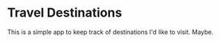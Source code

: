 # Travel Destinations

This is a simple app to keep track of destinations I'd like to visit. Maybe.
